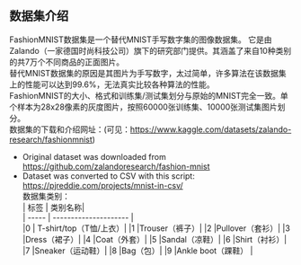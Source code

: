 ## 数据集介绍
FashionMNIST数据集是一个替代MNIST手写数字集的图像数据集。 它是由 Zalando（一家德国时尚科技公司）旗下的研究部门提供。其涵盖了来自10种类别的共7万个不同商品的正面图片。  
替代MNIST数据集的原因是其图片为手写数字，太过简单，许多算法在该数据集上的性能可以达到99.6%，无法真实比较各种算法的性能。  
FashionMNIST的大小、格式和训练集/测试集划分与原始的MNIST完全一致。单个样本为28x28像素的灰度图片，按照60000张训练集、10000张测试集图片划分。  
数据集的下载和介绍网址：(可见：https://www.kaggle.com/datasets/zalando-research/fashionmnist)   
+ Original dataset was downloaded from https://github.com/zalandoresearch/fashion-mnist  
+ Dataset was converted to CSV with this script: https://pjreddie.com/projects/mnist-in-csv/   
数据集类别：  
| 标签  | 类别名称|  
| ----- | --------------------- |  
|0      | T-shirt/top（T恤/上衣）|
|1 |Trouser（裤子）|
|2 |Pullover（套衫）|
|3 |Dress（裙子）|
|4 |Coat（外套）|
|5 |Sandal（凉鞋）|
|6 |Shirt（衬衫）|
|7 |Sneaker（运动鞋）|
|8 |Bag（包）|
|9 |Ankle boot（踝鞋） |
